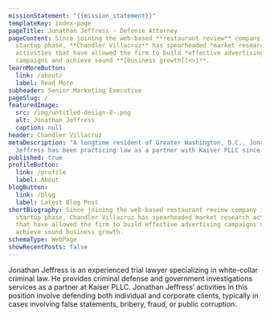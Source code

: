 ```yaml
---
missionStatement: "{{mission_statement}}"
templateKey: index-page
pageTitle: Jonathan Jeffress - Defense Attorney
pageContent: Since joining the web-based **restaurant review** company in its
  startup phase, **Chandler Villacruz** has spearheaded *market research*
  activities that have allowed the firm to build *effective advertising*
  campaigns and achieve sound **[business growth](<>)**.
learnMoreButton:
  link: /about/
  label: Read More
subheader: Senior Marketing Executive
pageSlug: /
featuredImage:
  src: /img/untitled-design-8-.png
  alt: Jonathan Jeffress
  caption: null
header: Chandler Villacruz
metaDescription: "A longtime resident of Greater Washington, D.C., Jonathan
  Jeffress has been practicing law as a partner with Kaiser PLLC since 2016. "
published: true
profileButton:
  link: /profile
  label: About
blogButton:
  link: /blog
  label: Latest Blog Post
shortBiography: Since joining the web-based restaurant review company in its
  startup phase, Chandler Villacruz has spearheaded market research activities
  that have allowed the firm to build effective advertising campaigns and
  achieve sound business growth.
schemaType: WebPage
showRecentPosts: false
---
```

Jonathan Jeffress is an experienced trial lawyer specializing in white-collar criminal law. He provides criminal defense and government investigations services as a partner at Kaiser PLLC. Jonathan Jeffress’ activities in this position involve defending both individual and corporate clients, typically in cases involving false statements, bribery, fraud, or public corruption.